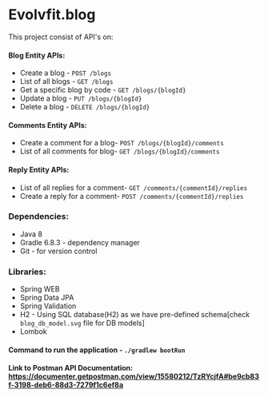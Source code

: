 # Evolvfit.blog
This project consist of API's on:

#### Blog Entity APIs:
* Create a blog - `POST /blogs`
* List of all blogs - `GET /blogs`
* Get a specific blog by code - `GET /blogs/{blogId}`
* Update a blog - `PUT /blogs/{blogId}`
* Delete a blog - `DELETE /blogs/{blogId}`

#### Comments Entity APIs:
* Create a comment for a blog- `POST /blogs/{blogId}/comments`
* List of all comments for blog- `GET /blogs/{blogId}/comments`

#### Reply Entity APIs:
* List of all replies for a comment- `GET /comments/{commentId}/replies`
* Create a reply for a comment- `POST /comments/{commentId}/replies`

### Dependencies:
* Java 8
* Gradle 6.8.3 - dependency manager
* Git - for version control

### Libraries:
* Spring WEB
* Spring Data JPA
* Spring Validation
* H2 - Using SQL database(H2) as we have pre-defined schema[check `blog_db_model.svg` file for DB models]
* Lombok

#### Command to run the application - `./gradlew bootRun`

#### Link to Postman API Documentation: https://documenter.getpostman.com/view/15580212/TzRYcjfA#be9cb83f-3198-deb6-88d3-7279f1c6ef8a
